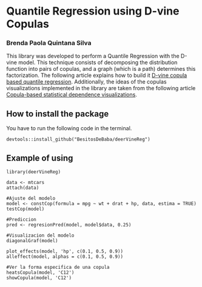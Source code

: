 

# Quantile Regression using D-vine Copulas
### Brenda Paola Quintana Silva

This library was developed to perform a Quantile Regression with the D-vine model. This technique consists of decomposing the distribution function into pairs of copulas, and a graph (which is a path) determines this factorization. The following article explains how to build it [D-vine copula based quantile regression](https://www.sciencedirect.com/science/article/abs/pii/S0167947316303073). Additionally, the ideas of the copulas visualizations implemented in the library are taken from the following article [Copula-based statistical dependence visualizations](https://arxiv.org/abs/2204.00265).

## How to install the package
You have to run the following code in the terminal.

```
devtools::install_github("BesitosDeBaba/deerVineReg")
```

## Example of using
```
library(deerVineReg)

data <- mtcars
attach(data)

#Ajuste del modelo
model <- constCop(formula = mpg ~ wt + drat + hp, data, estima = TRUE)
testCop(model)

#Prediccion
pred <- regresionPred(model, model$data, 0.25)

#Visualizacion del modelo
diagonalGraf(model)

plot_effects(model, 'hp', c(0.1, 0.5, 0.9))
alleffect(model, alphas = c(0.1, 0.5, 0.9))

#Ver la forma especifica de una copula
heatsCopula(model, 'C12')
showCopula(model, 'C12')

```
